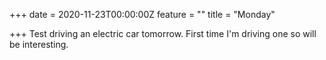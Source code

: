 +++
date = 2020-11-23T00:00:00Z
feature = ""
title = "Monday"

+++
Test driving an electric car tomorrow. First time I'm driving one so will be interesting.